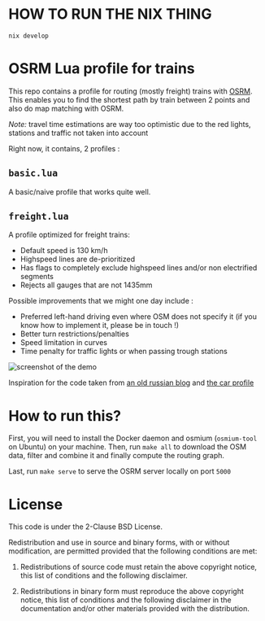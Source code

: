 # HOW TO RUN THE NIX THING
```sh
nix develop
```

# OSRM Lua profile for trains

This repo contains a profile for routing (mostly freight) trains with [OSRM](http://project-osrm.org/). This enables you to find the shortest path by train between 2 points and also do map matching with OSRM.

*Note:* travel time estimations are way too optimistic due to the red lights, stations and traffic not taken into account

Right now, it contains, 2 profiles :

## `basic.lua`
A basic/naive profile that works quite well.

## `freight.lua`
A profile optimized for freight trains:

* Default speed is 130 km/h
* Highspeed lines are de-prioritized
* Has flags to completely exclude highspeed lines and/or non electrified segments
* Rejects all gauges that are not 1435mm

Possible improvements that we might one day include :

* Preferred left-hand driving even where OSM does not specify it (if you know how to implement it, please be in touch !)
* Better turn restrictions/penalties
* Speed limitation in curves
* Time penalty for traffic lights or when passing trough stations

![screenshot of the demo](.screenshot.png)


Inspiration for the code taken from [an old russian blog](https://web.archive.org/web/20170608052036/http://flexnst.ru/2015/11/20/osrm-railway-profile/) and [the car profile](https://github.com/Project-OSRM/osrm-backend/blob/master/profiles/car.lua)

# How to run this?

First, you will need to install the Docker daemon and osmium (`osmium-tool` on Ubuntu) on your machine.
Then, run `make all` to download the OSM data, filter and combine it and finally compute the routing graph.

Last, run `make serve` to serve the OSRM server locally on port `5000`

# License

This code is under the 2-Clause BSD License.

Redistribution and use in source and binary forms, with or without modification, are permitted provided that the following conditions are met:

1. Redistributions of source code must retain the above copyright notice, this list of conditions and the following disclaimer.

2. Redistributions in binary form must reproduce the above copyright notice, this list of conditions and the following disclaimer in the documentation and/or other materials provided with the distribution.
